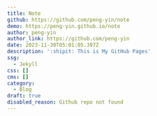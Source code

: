```yaml
---
title: Note
github: https://github.com/peng-yin/note
demo: https://peng-yin.github.io/note
author: peng-yin
author_link: https://github.com/peng-yin
date: 2023-11-30T05:01:05.397Z
description: ':shipit: This is My GitHub Pages'
ssg:
  - Jekyll
css: []
cms: []
category:
  - Blog
draft: true
disabled_reason: Github repo not found
---
```

